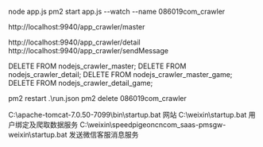 node app.js
pm2 start app.js --watch --name 086019com_crawler


http://localhost:9940/app_crawler/master

http://localhost:9940/app_crawler/detail
http://localhost:9940/app_crawler/sendMessage



DELETE FROM nodejs_crawler_master;
DELETE FROM nodejs_crawler_detail;
DELETE FROM nodejs_crawler_master_game;
DELETE FROM nodejs_crawler_detail_game;


pm2 restart .\run.json
pm2 delete 086019com_crawler


C:\apache-tomcat-7.0.50-7099\bin\startup.bat 网站
C:\weixin\startup.bat 用户绑定及爬取数据服务
C:\weixin\speedpigeoncncom_saas-pmsgw-weixin\startup.bat 发送微信客服消息服务
